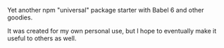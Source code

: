 Yet another npm "universal" package starter with Babel 6 and other goodies.

It was created for my own personal use, but I hope to eventually make it useful to others as well.
